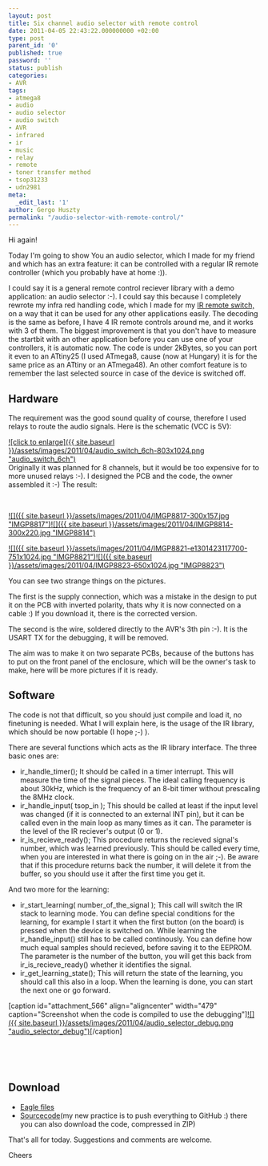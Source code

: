 ```yaml
---
layout: post
title: Six channel audio selector with remote control
date: 2011-04-05 22:43:22.000000000 +02:00
type: post
parent_id: '0'
published: true
password: ''
status: publish
categories:
- AVR
tags:
- atmega8
- audio
- audio selector
- audio switch
- AVR
- infrared
- ir
- music
- relay
- remote
- toner transfer method
- tsop31233
- udn2981
meta:
  _edit_last: '1'
author: Gergo Huszty
permalink: "/audio-selector-with-remote-control/"
---
```

Hi again!

Today I'm going to show You an audio selector, which I made for my friend and which has an extra feature: it can be controlled with a regular IR remote controller (which you probably have at home :)).

I could say it is a general remote control reciever library with a demo application: an audio selector :-). I could say this because I completely rewrote my infra red handling code, which I made for my [IR remote switch,](https://libesz.digitaltrip.hu/ir-remote-switch/) on a way that it can be used for any other applications easily. The decoding is the same as before, I have 4 IR remote controls around me, and it works with 3 of them. The biggest improvement is that you don't have to measure the startbit with an other application before you can use one of your controllers, it is automatic now. The code is under 2kBytes, so you can port it even to an ATtiny25 (I used ATmega8, cause (now at Hungary) it is for the same price as an ATtiny or an ATmega48). An other comfort feature is to remember the last selected source in case of the device is switched off.

<!--more-->

## Hardware

The requirement was the good sound quality of course, therefore I used relays to route the audio signals. Here is the schematic (VCC is 5V):

[![click to enlarge]({{ site.baseurl }}/assets/images/2011/04/audio_switch_6ch-803x1024.png "audio\_switch\_6ch")](https://libesz.digitaltrip.hu/wp-content/uploads/audio_switch_6ch.png)  
Originally it was planned for 8 channels, but it would be too expensive for to more unused relays :-). I designed the PCB and the code, the owner assembled it :-) The result:

&nbsp;

[![]({{ site.baseurl }}/assets/images/2011/04/IMGP8817-300x157.jpg "IMGP8817")](https://libesz.digitaltrip.hu/wp-content/uploads/IMGP8817.jpg)[![]({{ site.baseurl }}/assets/images/2011/04/IMGP8814-300x220.jpg "IMGP8814")](https://libesz.digitaltrip.hu/wp-content/uploads/IMGP8814.jpg)

[![]({{ site.baseurl }}/assets/images/2011/04/IMGP8821-e1301423117700-751x1024.jpg "IMGP8821")](https://libesz.digitaltrip.hu/wp-content/uploads/IMGP8821.jpg)[![]({{ site.baseurl }}/assets/images/2011/04/IMGP8823-650x1024.jpg "IMGP8823")](https://libesz.digitaltrip.hu/wp-content/uploads/IMGP8823.jpg)

You can see two strange things on the pictures.

The first is the supply connection, which was a mistake in the design to put it on the PCB with inverted polarity, thats why it is now connected on a cable :) If you download it, there is the corrected version.

The second is the wire, soldered directly to the AVR's 3th pin :-). It is the USART TX for the debugging, it will be removed.

The aim was to make it on two separate PCBs, because of the buttons has to put on the front panel of the enclosure, which will be the owner's task to make, here will be more pictures if it is ready.

## Software

The code is not that difficult, so you should just compile and load it, no finetuning is needed. What I will explain here, is the usage of the IR library, which should be now portable (I hope ;-) ).

There are several functions which acts as the IR library interface. The three basic ones are:

- ir\_handle\_timer(); It should be called in a timer interrupt. This will measure the time of the signal pieces. The ideal calling frequency is about 30kHz, which is the frequency of an 8-bit timer without prescaling the 8MHz clock.
- ir\_handle\_input( tsop\_in ); This should be called at least if the input level was changed (if it is connected to an external INT pin), but it can be called even in the main loop as many times as it can. The parameter is the level of the IR reciever's output (0 or 1).
- ir\_is\_recieve\_ready(); This procedure returns the recieved signal's number, which was learned previously. This should be called every time, when you are interested in what there is going on in the air ;-). Be aware that if this procedure returns back the number, it will delete it from the buffer, so you should use it after the first time you get it.

And two more for the learning:

- ir\_start\_learning( number\_of\_the\_signal ); This call will switch the IR stack to learning mode. You can define special conditions for the learning, for example I start it when the first button (on the board) is pressed when the device is switched on. While learning the ir\_handle\_input() still has to be called continously. You can define how much equal samples should recieved, before saving it to the EEPROM. The parameter is the number of the button, you will get this back from ir\_is\_recieve\_ready() whether it identifies the signal.
- ir\_get\_learning\_state(); This will return the state of the learning, you should call this also in a loop. When the learning is done, you can start the next one or go forward.

[caption id="attachment\_566" align="aligncenter" width="479" caption="Screenshot when the code is compiled to use the debugging"][![]({{ site.baseurl }}/assets/images/2011/04/audio_selector_debug.png "audio\_selector\_debug")](https://libesz.digitaltrip.hu/wp-content/uploads/audio_selector_debug.png)[/caption]

&nbsp;

&nbsp;

## Download

- [Eagle files](https://libesz.digitaltrip.hu/downloads/audio_switch_eagle_files)
- [Sourcecode](https://github.com/libesz/AVR_IR_audio_selector)(my new practice is to push everything to GitHub :) there you can also download the code, compressed in ZIP)

That's all for today. Suggestions and comments are welcome.

Cheers

&nbsp;

